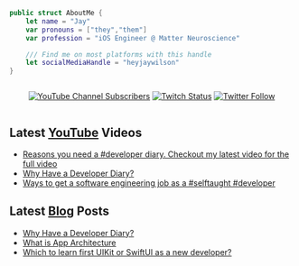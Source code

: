 ```swift
public struct AboutMe {
	let name = "Jay"
	var pronouns = ["they","them"]
	var profession = "iOS Engineer @ Matter Neuroscience"

	/// Find me on most platforms with this handle
	let socialMediaHandle = "heyjaywilson"
}
```

<div style="display:flex;justify-content:center;">

[![YouTube Channel Subscribers](https://img.shields.io/youtube/channel/subscribers/UC6na4Lq0ozPBjHD1X42szEQ?logo=youtube&style=for-the-badge)](https://www.youtube.com/channel/UC6na4Lq0ozPBjHD1X42szEQ) [![Twitch Status](https://img.shields.io/twitch/status/heyjaywilson?logo=twitch&style=for-the-badge)](https://twitch.tv/heyjaywilson) [![Twitter Follow](https://img.shields.io/twitter/follow/heyjaywilson?logo=twitter&style=for-the-badge)](https://twitter.com/heyjaywilson)

</div>

## Latest [YouTube](https://www.youtube.com/channel/UC6na4Lq0ozPBjHD1X42szEQ) Videos

- [Reasons you need a #developer diary. Checkout my latest video for the full video](https://www.youtube.com/watch?v=MwLakdpGQuY)
- [Why Have a Developer Diary?](https://www.youtube.com/watch?v=khvkInpAJFI)
- [Ways to get a software engineering job as a #selftaught #developer](https://www.youtube.com/watch?v=-1Sz5px0UaQ)

## Latest [Blog](https://cctplus.dev) Posts

- [Why Have a Developer Diary?](https://cctplus.dev/get-started-with-a-developer-diary/)
- [What is App Architecture](https://cctplus.dev/what-is-app-architecture/)
- [Which to learn first UIKit or SwiftUI as a new developer?](https://cctplus.dev/which-to-learn-first-uikit-or-swiftui/)
